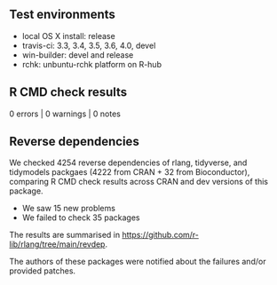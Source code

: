 ## Test environments

* local OS X install: release
* travis-ci: 3.3, 3.4, 3.5, 3.6, 4.0, devel
* win-builder: devel and release
* rchk: unbuntu-rchk platform on R-hub


## R CMD check results

0 errors | 0 warnings | 0 notes


## Reverse dependencies

We checked 4254 reverse dependencies of rlang, tidyverse, and tidymodels packgaes (4222 from CRAN + 32 from Bioconductor), comparing R CMD check results across CRAN and dev versions of this package.

 * We saw 15 new problems
 * We failed to check 35 packages

The results are summarised in <https://github.com/r-lib/rlang/tree/main/revdep>.

The authors of these packages were notified about the failures and/or provided patches.
